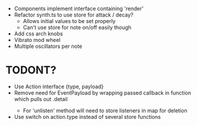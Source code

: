 - Components implement interface containing 'render'
- Refactor synth.ts to use store for attack / decay?
  - Allows initial values to be set properly
  - Can't use store for note on/off easily though
- Add css arch knobs
- Vibrato mod wheel
- Multiple oscillators per note

# TODONT?
- Use Action interface {type, payload}
- Remove need for EventPayload<T> by wrapping passed callback in function which
  pulls out .detail
  - For 'unlisten' method will need to store listeners in map for deletion
- Use switch on action.type instead of several store functions
